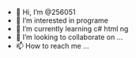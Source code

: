 - 👋 Hi, I’m @256051
- 👀 I’m interested in programe
- 🌱 I’m currently learning c# html ng
- 💞️ I’m looking to collaborate on ...
- 📫 How to reach me ...

<!---
256051/256051 is a ✨ special ✨ repository because its `README.md` (this file) appears on your GitHub profile.
You can click the Preview link to take a look at your changes.
--->
